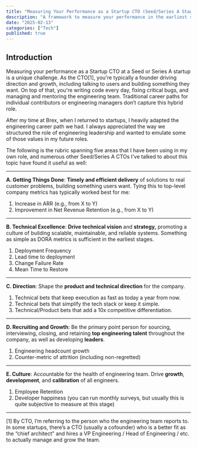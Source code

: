 ```yaml
---
title: "Measuring Your Performance as a Startup CTO (Seed/Series A Stage)"
description: "A framework to measure your performance in the earliest stages"
date: "2025-02-13"
categories: ["Tech"]
published: true
---
```


## Introduction  
Measuring your performance as a Startup CTO at a Seed or Series A startup is a unique challenge. As the CTO[1], you're typically a founder driving direction and growth, including talking to users and building something they want. On top of that, you're writing code every day, fixing critical bugs, and managing and mentoring the engineering team. Traditional career paths for individual contributors or engineering managers don’t capture this hybrid role.

After my time at Brex, when I returned to startups, I heavily adapted the engineering career path we had. I always appreciated the way we structured the role of engineering leadership and wanted to emulate some of those values in my future roles.

The following is the rubric spanning five areas that I have been using in my own role, and numerous other Seed/Series A CTOs I've talked to about this topic have found it useful as well:

---

**A. Getting Things Done**: **Timely and efficient delivery** of solutions to real customer problems, building something users want. Tying this to top-level company metrics has typically worked best for me:
1. Increase in ARR (e.g., from X to Y)
2. Improvement in Net Revenue Retention (e.g., from X to Y)

---

**B. Technical Excellence**: **Drive technical vision** and **strategy,** promoting a culture of building scalable, maintainable, and reliable systems. Something as simple as DORA metrics is sufficient in the earliest stages.

1. Deployment Frequency
2. Lead time to deployment
3. Change Failure Rate
4. Mean Time to Restore

---

**C. Direction**: Shape the **product and technical direction** for the company.

1. Technical bets that keep execution as fast as today a year from now.
2. Technical bets that simplify the tech stack or keep it simple.
3. Technical/Product bets that add a 10x competitive differentiation.

---

**D. Recruiting and Growth**: Be the primary point person for sourcing, interviewing, closing, and retaining **top engineering talent** throughout the company, as well as developing **leaders**.

1. Engineering headcount growth
2. Counter-metric of attrition (including non-regretted)

---

**E. Culture**: Accountable for the health of engineering team. Drive **growth**, **development**, and **calibration** of all engineers.

1. Employee Retention
2. Developer happiness (you can run monthly surveys, but usually this is quite subjective to measure at this stage)

---

[1] By CTO, I’m referring to the person who the engineering team reports to. In some startups, there’s a CTO (usually a cofounder) who is a better fit as the “chief architect” and hires a VP Engineering / Head of Engineering / etc. to actually manage and grow the team.